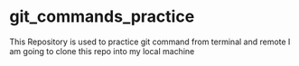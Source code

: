 # git_commands_practice
This Repository is used to practice git command from terminal and remote
I am going to clone this repo into my local machine

